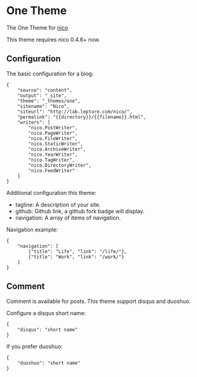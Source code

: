 # One Theme

The One Theme for [nico](http://lab.lepture.com/nico/)

This theme requires nico 0.4.6+ now.

## Configuration

The basic configuration for a blog:

```
{
    "source": "content",
    "output": "_site",
    "theme": "_themes/one",
    "sitename": "Nico",
    "siteurl": "http://lab.lepture.com/nico/",
    "permalink": "{{directory}}/{{filename}}.html",
    "writers": [
        "nico.PostWriter",
        "nico.PageWriter",
        "nico.FileWriter",
        "nico.StaticWriter",
        "nico.ArchiveWriter",
        "nico.YearWriter",
        "nico.TagWriter",
        "nico.DirectoryWriter",
        "nico.FeedWriter"
    ]
}
```

Additional configuration this theme:

- tagline: A description of your site.
- github: Github link, a github fork badge will display.
- navigation: A array of items of navigation.

Navigation example:

```
{
    "navigation": [
        {"title": "Life", "link": "/life/"},
        {"title": "Work", "link": "/work/"}
    ]
}
```

## Comment

Comment is available for posts. This theme support disqus and duoshuo.

Configure a disqus short name:

```
{
    "disqus": "short name"
}
```

If you prefer duoshuo:

```
{
    "duoshuo": "short name"
}
```
